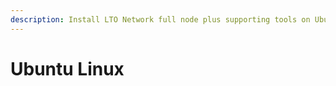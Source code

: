 ```yaml
---
description: Install LTO Network full node plus supporting tools on Ubuntu Linux 18.04+.
---
```


# Ubuntu Linux

